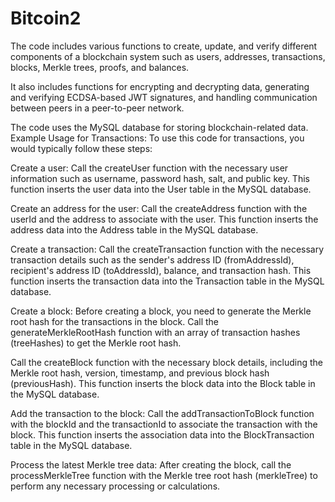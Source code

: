 # Bitcoin2

The code includes various functions to create, update, and verify different components of a blockchain system such as users, addresses, transactions, blocks, Merkle trees, proofs, and balances.

It also includes functions for encrypting and decrypting data, generating and verifying ECDSA-based JWT signatures, and handling communication between peers in a peer-to-peer network.

The code uses the MySQL database for storing blockchain-related data.
Example Usage for Transactions:
To use this code for transactions, you would typically follow these steps:

Create a user:
Call the createUser function with the necessary user information such as username, password hash, salt, and public key.
This function inserts the user data into the User table in the MySQL database.

Create an address for the user:
Call the createAddress function with the userId and the address to associate with the user.
This function inserts the address data into the Address table in the MySQL database.

Create a transaction:
Call the createTransaction function with the necessary transaction details such as the sender's address ID (fromAddressId), recipient's address ID (toAddressId), balance, and transaction hash.
This function inserts the transaction data into the Transaction table in the MySQL database.

Create a block:
Before creating a block, you need to generate the Merkle root hash for the transactions in the block.
Call the generateMerkleRootHash function with an array of transaction hashes (treeHashes) to get the Merkle root hash.

Call the createBlock function with the necessary block details, including the Merkle root hash, version, timestamp, and previous block hash (previousHash).
This function inserts the block data into the Block table in the MySQL database.

Add the transaction to the block:
Call the addTransactionToBlock function with the blockId and the transactionId to associate the transaction with the block.
This function inserts the association data into the BlockTransaction table in the MySQL database.

Process the latest Merkle tree data:
After creating the block, call the processMerkleTree function with the Merkle tree root hash (merkleTree) to perform any necessary processing or calculations.

